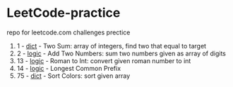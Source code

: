# LeetCode-practice
repo for leetcode.com challenges prectice 

1. 1 - [dict](https://github.com/JennyShalai/LeetCode-practice/blob/main/two-sum.py) - Two Sum: array of integers, find two that equal to target
2. 2 - [logic](https://github.com/JennyShalai/LeetCode-practice/blob/main/add-two-ints-as-arrays.py) - Add Two Numbers: sum two numbers given as array of digits
3. 13 - [logic](https://github.com/JennyShalai/LeetCode-practice/blob/main/roman-to-int.py) - Roman to Int: convert given roman number to int
4. 14 - [logic](https://github.com/JennyShalai/LeetCode-practice/blob/main/longest-common-prefix.py) - Longest Common Prefix
5. 75 - [dict](https://github.com/JennyShalai/LeetCode-practice/blob/main/sort-colors.py) - Sort Colors: sort given array
